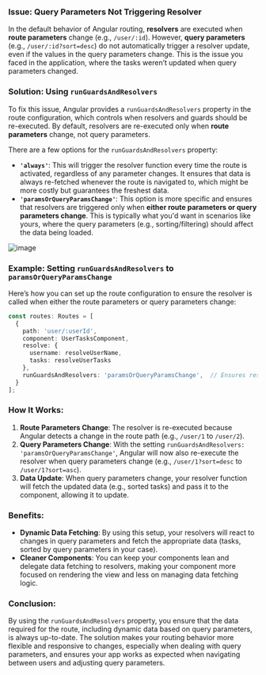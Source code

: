 
### Issue: Query Parameters Not Triggering Resolver
In the default behavior of Angular routing, **resolvers** are executed when **route parameters** change (e.g., `/user/:id`). However, **query parameters** (e.g., `/user/:id?sort=desc`) do not automatically trigger a resolver update, even if the values in the query parameters change. This is the issue you faced in the application, where the tasks weren’t updated when query parameters changed.

### Solution: Using `runGuardsAndResolvers`
To fix this issue, Angular provides a `runGuardsAndResolvers` property in the route configuration, which controls when resolvers and guards should be re-executed. By default, resolvers are re-executed only when **route parameters** change, not query parameters.

There are a few options for the `runGuardsAndResolvers` property:
- **`'always'`**: This will trigger the resolver function every time the route is activated, regardless of any parameter changes. It ensures that data is always re-fetched whenever the route is navigated to, which might be more costly but guarantees the freshest data.
- **`'paramsOrQueryParamsChange'`**: This option is more specific and ensures that resolvers are triggered only when **either route parameters or query parameters change**. This is typically what you'd want in scenarios like yours, where the query parameters (e.g., sorting/filtering) should affect the data being loaded.

![image](https://github.com/user-attachments/assets/8074ebaf-e5a1-4e71-82c8-d47e36d11376)


### Example: Setting `runGuardsAndResolvers` to `paramsOrQueryParamsChange`

Here’s how you can set up the route configuration to ensure the resolver is called when either the route parameters or query parameters change:

```typescript
const routes: Routes = [
  {
    path: 'user/:userId',
    component: UserTasksComponent,
    resolve: {
      username: resolveUserName,
      tasks: resolveUserTasks
    },
    runGuardsAndResolvers: 'paramsOrQueryParamsChange',  // Ensures resolver is triggered on query param change
  }
];
```

### How It Works:
1. **Route Parameters Change**: The resolver is re-executed because Angular detects a change in the route path (e.g., `/user/1` to `/user/2`).
2. **Query Parameters Change**: With the setting `runGuardsAndResolvers: 'paramsOrQueryParamsChange'`, Angular will now also re-execute the resolver when query parameters change (e.g., `/user/1?sort=desc` to `/user/1?sort=asc`).
3. **Data Update**: When query parameters change, your resolver function will fetch the updated data (e.g., sorted tasks) and pass it to the component, allowing it to update.

### Benefits:
- **Dynamic Data Fetching**: By using this setup, your resolvers will react to changes in query parameters and fetch the appropriate data (tasks, sorted by query parameters in your case).
- **Cleaner Components**: You can keep your components lean and delegate data fetching to resolvers, making your component more focused on rendering the view and less on managing data fetching logic.

### Conclusion:
By using the `runGuardsAndResolvers` property, you ensure that the data required for the route, including dynamic data based on query parameters, is always up-to-date. The solution makes your routing behavior more flexible and responsive to changes, especially when dealing with query parameters, and ensures your app works as expected when navigating between users and adjusting query parameters.

